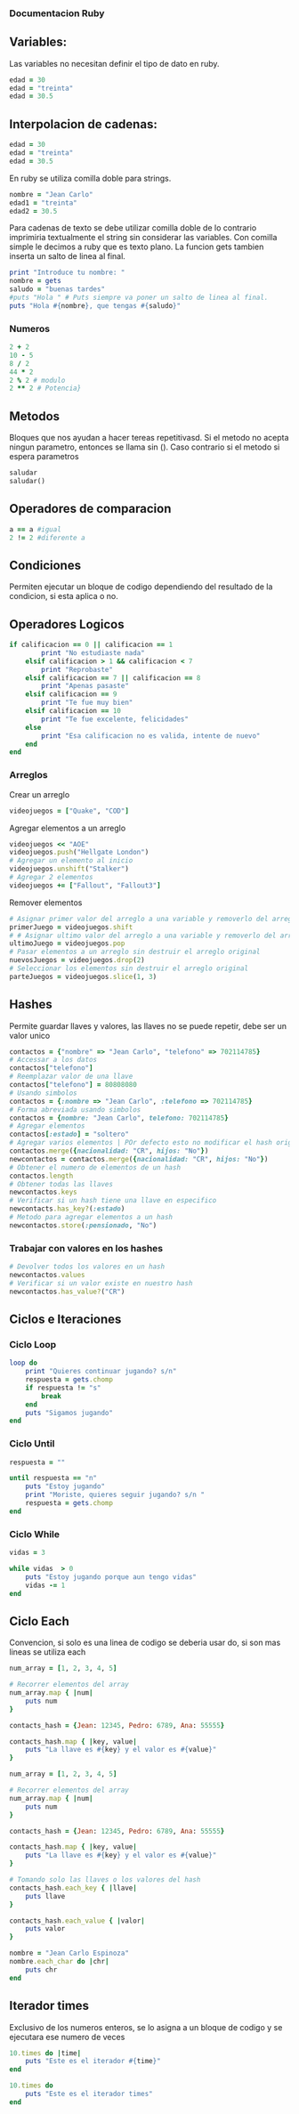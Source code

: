 ### Documentacion Ruby

## Variables:
Las variables no necesitan definir el tipo de dato en ruby.

```ruby
edad = 30
edad = "treinta"
edad = 30.5
```
## Interpolacion de cadenas:
```ruby
edad = 30
edad = "treinta"
edad = 30.5
```
En ruby se utiliza comilla doble para strings.
```ruby
nombre = "Jean Carlo"
edad1 = "treinta"
edad2 = 30.5
```
Para cadenas de texto se debe utilizar comilla doble de lo contrario imprimiria textualmente el string sin considerar las variables.
Con comilla simple le decimos a ruby que es texto plano.
La funcion gets tambien inserta un salto de linea al final.
```ruby
print "Introduce tu nombre: "
nombre = gets
saludo = "buenas tardes"
#puts "Hola " # Puts siempre va poner un salto de linea al final.
puts "Hola #{nombre}, que tengas #{saludo}"
```

### Numeros
```ruby
2 + 2
10 - 5
8 / 2
44 * 2
2 % 2 # modulo
2 ** 2 # Potencia}
```
## Metodos
Bloques que nos ayudan a hacer tereas repetitivasd.
Si el metodo no acepta ningun parametro, entonces se llama sin (). Caso contrario si el metodo si espera parametros
```ruby
saludar
saludar()
```
## Operadores de comparacion
```ruby
a == a #igual
2 != 2 #diferente a
```
## Condiciones
Permiten ejecutar un bloque de codigo dependiendo del resultado de la condicion, si esta aplica o no.

## Operadores Logicos
```ruby
if calificacion == 0 || calificacion == 1
        print "No estudiaste nada"
    elsif calificacion > 1 && calificacion < 7
        print "Reprobaste"
    elsif calificacion == 7 || calificacion == 8
        print "Apenas pasaste"
    elsif calificacion == 9
        print "Te fue muy bien"
    elsif calificacion == 10
        print "Te fue excelente, felicidades"
    else
        print "Esa calificacion no es valida, intente de nuevo"
    end
end
```
### Arreglos
Crear un arreglo
```ruby
videojuegos = ["Quake", "COD"]
```
Agregar elementos a un arreglo
```ruby
videojuegos << "AOE"
videojuegos.push("Hellgate London")
# Agregar un elemento al inicio
videojuegos.unshift("Stalker")
# Agregar 2 elementos
videojuegos += ["Fallout", "Fallout3"]
```
Remover elementos
```ruby
# Asignar primer valor del arreglo a una variable y removerlo del arreglo
primerJuego = videojuegos.shift
# # Asignar ultimo valor del arreglo a una variable y removerlo del arreglo
ultimoJuego = videojuegos.pop
# Pasar elementos a un arreglo sin destruir el arreglo original
nuevosJuegos = videojuegos.drop(2)
# Seleccionar los elementos sin destruir el arreglo original
parteJuegos = videojuegos.slice(1, 3)
```

## Hashes
Permite guardar llaves y valores, las llaves no se puede repetir, debe ser un valor unico
```ruby
contactos = {"nombre" => "Jean Carlo", "telefono" => 702114785}
# Accessar a los datos
contactos["telefono"]
# Reemplazar valor de una llave
contactos["telefono"] = 80808080
# Usando simbolos
contactos = {:nombre => "Jean Carlo", :telefono => 702114785}
# Forma abreviada usando simbolos
contactos = {nombre: "Jean Carlo", telefono: 702114785}
# Agregar elementos
contactos[:estado] = "soltero"
# Agregar varios elementos | POr defecto esto no modificar el hash original
contactos.merge({nacionalidad: "CR", hijos: "No"})
newcontactos = contactos.merge({nacionalidad: "CR", hijos: "No"})
# Obtener el numero de elementos de un hash
contactos.length
# Obtener todas las llaves
newcontactos.keys
# Verificar si un hash tiene una llave en especifico
newcontacts.has_key?(:estado)
# Metodo para agregar elementos a un hash
newcontactos.store(:pensionado, "No")
```
### Trabajar con valores en los hashes
```ruby
# Devolver todos los valores en un hash
newcontactos.values
# Verificar si un valor existe en nuestro hash
newcontactos.has_value?("CR")
```
## Ciclos e Iteraciones

### Ciclo Loop
```ruby
loop do
    print "Quieres continuar jugando? s/n"
    respuesta = gets.chomp
    if respuesta != "s"
        break
    end
    puts "Sigamos jugando"
end
```

### Ciclo Until
```ruby
respuesta = ""

until respuesta == "n"
    puts "Estoy jugando"
    print "Moriste, quieres seguir jugando? s/n "
    respuesta = gets.chomp    
end
```
### Ciclo While
```ruby
vidas = 3

while vidas  > 0
    puts "Estoy jugando porque aun tengo vidas"
    vidas -= 1
end
```
## Ciclo Each
Convencion, si solo es una linea de codigo se deberia usar do, si son mas lineas se utiliza each
```ruby
num_array = [1, 2, 3, 4, 5]

# Recorrer elementos del array
num_array.map { |num| 
    puts num
}

contacts_hash = {Jean: 12345, Pedro: 6789, Ana: 55555}

contacts_hash.map { |key, value| 
    puts "La llave es #{key} y el valor es #{value}"
}

num_array = [1, 2, 3, 4, 5]

# Recorrer elementos del array
num_array.map { |num| 
    puts num
}

contacts_hash = {Jean: 12345, Pedro: 6789, Ana: 55555}

contacts_hash.map { |key, value| 
    puts "La llave es #{key} y el valor es #{value}"
}

# Tomando solo las llaves o los valores del hash
contacts_hash.each_key { |llave| 
    puts llave
}

contacts_hash.each_value { |valor| 
    puts valor
}

nombre = "Jean Carlo Espinoza"
nombre.each_char do |chr|
    puts chr
end
```
## Iterador times
Exclusivo de los numeros enteros, se lo asigna a un bloque de codigo y se ejecutara ese numero de veces
```ruby
10.times do |time|
    puts "Este es el iterador #{time}"
end

10.times do
    puts "Este es el iterador times"
end
```
